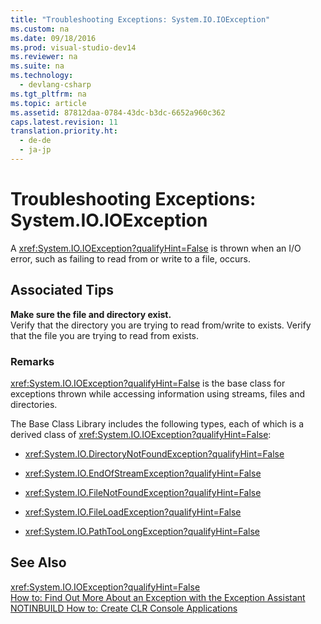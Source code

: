 ```yaml
---
title: "Troubleshooting Exceptions: System.IO.IOException"
ms.custom: na
ms.date: 09/18/2016
ms.prod: visual-studio-dev14
ms.reviewer: na
ms.suite: na
ms.technology: 
  - devlang-csharp
ms.tgt_pltfrm: na
ms.topic: article
ms.assetid: 87812daa-0784-43dc-b3dc-6652a960c362
caps.latest.revision: 11
translation.priority.ht: 
  - de-de
  - ja-jp
---
```

# Troubleshooting Exceptions: System.IO.IOException
A <xref:System.IO.IOException?qualifyHint=False> is thrown when an I/O error, such as failing to read from or write to a file, occurs.  
  
## Associated Tips  
 **Make sure the file and directory exist.**  
 Verify that the directory you are trying to read from/write to exists. Verify that the file you are trying to read from exists.  
  
### Remarks  
 <xref:System.IO.IOException?qualifyHint=False> is the base class for exceptions thrown while accessing information using streams, files and directories.  
  
 The Base Class Library includes the following types, each of which is a derived class of <xref:System.IO.IOException?qualifyHint=False>:  
  
-   <xref:System.IO.DirectoryNotFoundException?qualifyHint=False>  
  
-   <xref:System.IO.EndOfStreamException?qualifyHint=False>  
  
-   <xref:System.IO.FileNotFoundException?qualifyHint=False>  
  
-   <xref:System.IO.FileLoadException?qualifyHint=False>  
  
-   <xref:System.IO.PathTooLongException?qualifyHint=False>  
  
## See Also  
 <xref:System.IO.IOException?qualifyHint=False>   
 [How to: Find Out More About an Exception with the Exception Assistant](../Topic/How%20to:%20Use%20the%20Exception%20Assistant.md)   
 [NOTINBUILD How to: Create CLR Console Applications](assetId:///b8af4197-e65f-4b17-b18e-b9e92965d026)